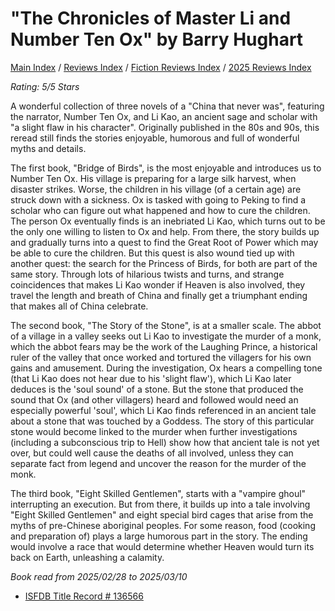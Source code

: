 # "The Chronicles of Master Li and Number Ten Ox" by Barry Hughart

[Main Index](../../../README.md) / [Reviews Index](../../README.md) / [Fiction Reviews Index](../README.md) / [2025 Reviews Index](README.md)

*Rating: 5/5 Stars*

A wonderful collection of three novels of a "China that never was", featuring the narrator, Number Ten Ox, and Li Kao, an ancient sage and scholar with "a slight flaw in his character". Originally published in the 80s and 90s, this reread still finds the stories enjoyable, humorous and full of wonderful myths and details.

The first book, "Bridge of Birds", is the most enjoyable and introduces us to Number Ten Ox. His village is preparing for a large silk harvest, when disaster strikes. Worse, the children in his village (of a certain age) are struck down with a sickness. Ox is tasked with going to Peking to find a scholar who can figure out what happened and how to cure the children. The person Ox eventually finds is an inebriated Li Kao, which turns out to be the only one willing to listen to Ox and help. From there, the story builds up and gradually turns into a quest to find the Great Root of Power which may be able to cure the children. But this quest is also wound tied up with another quest: the search for the Princess of Birds, for both are part of the same story. Through lots of hilarious twists and turns, and strange coincidences that makes Li Kao wonder if Heaven is also involved, they travel the length and breath of China and finally get a triumphant ending that makes all of China celebrate.

The second book, "The Story of the Stone", is at a smaller scale. The abbot of a village in a valley seeks out Li Kao to investigate the murder of a monk, which the abbot fears may be the work of the Laughing Prince, a historical ruler of the valley that once worked and tortured the villagers for his own gains and amusement. During the investigation, Ox hears a compelling tone (that Li Kao does not hear due to his 'slight flaw'), which Li Kao later deduces is the 'soul sound' of a stone. But the stone that produced the sound that Ox (and other villagers) heard and followed would need an especially powerful 'soul', which Li Kao finds referenced in an ancient tale about a stone that was touched by a Goddess. The story of this particular stone would become linked to the murder when further investigations (including a subconscious trip to Hell) show how that ancient tale is not yet over, but could well cause the deaths of all involved, unless they can separate fact from legend and uncover the reason for the murder of the monk.

The third book, "Eight Skilled Gentlemen", starts with a "vampire ghoul" interrupting an execution. But from there, it builds up into a tale involving "Eight Skilled Gentlemen" and eight special bird cages that arise from the myths of pre-Chinese aboriginal peoples. For some reason, food (cooking and preparation of) plays a large humorous part in the story. The ending would involve a race that would determine whether Heaven would turn its back on Earth, unleashing a calamity.

*Book read from 2025/02/28 to 2025/03/10*

- [ISFDB Title Record # 136566](https://www.isfdb.org/cgi-bin/title.cgi?136566)
